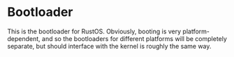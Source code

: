 # Bootloader
This is the bootloader for RustOS. Obviously, booting is very platform-dependent, and so the bootloaders for different platforms will be completely separate, but
should interface with the kernel is roughly the same way.
